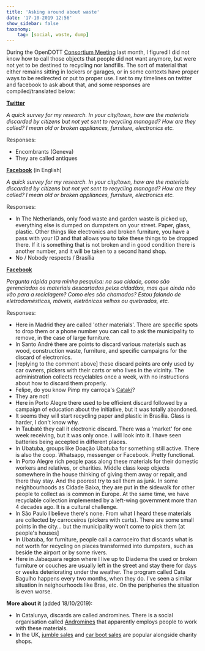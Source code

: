 ```yaml
---
title: 'Asking around about waste'
date: '17-10-2019 12:56'
show_sidebar: false
taxonomy:
    tag: [social, waste, dump]
---
```


During the OpenDOTT [Consortium Meeting](../consortium-meeting-2019) last month, I figured I did not 
know how to call those objects that people did not want anymore, but were not yet to be destined
to recycling nor landfills. The sort of material that either remains sitting in lockers or garages, 
or in some contexts have proper ways to be redirected or put to proper use. I set to my timelines
on twitter and facebook to ask about that, and some responses are compiled/translated below:

**[Twitter](https://twitter.com/efeefe/status/1179844130308014081)**

*A quick survey for my research. In your city/town, how are the materials discarded by citizens but not yet sent to recycling managed? How are they called? I mean old or broken appliances, furniture, electronics etc.*

Responses:

- Encombrants (Geneva)
- They are called antiques

**[Facebook](https://www.facebook.com/efefonseca/posts/2486147048134154)** (in English)

*A quick survey for my research. In your city/town, how are the materials discarded by citizens but not yet sent to recycling managed? How are they called? I mean old or broken appliances, furniture, electronics etc.*

Responses: 

- In The Netherlands, only food waste and garden waste is picked up, everything else is dumped on dumpsters on your street. Paper, glass, plastic. Other things like electronics and broken furniture, you have a pass with your ID and that allows you to take these things to be dropped there. If it is something that is not broken and in good condition there is another number, and it will be taken to a second hand shop. 
- No / Nobody respects / Brasília

**[Facebook](https://www.facebook.com/efefonseca/posts/2486149031467289)**

*Pergunta rápida para minha pesquisa: na sua cidade, como são gerenciados os materiais descartados pelxs cidadãxs, mas que ainda não vão para a reciclagem? Como eles são chamados? Estou falando de eletrodomésticos, móveis, eletrônicos velhos ou quebrados, etc.*

Responses:

- Here in Madrid they are called 'other materials'. There are specific spots to drop them or a phone number you can call to ask the municipality to remove, in the case of large furniture.
- In Santo André there are points to discard various materials such as wood, construction waste, furniture, and specific campaigns for the discard of electronics.
 - \[replying to the comment above\] these discard points are only used by car owners, pickers with their carts or who lives in the vicinity. The administration collects recyclables once a week, with no instructions about how to discard them properly.
- Felipe, do you know Pimp my carroça's [Cataki](https://cataki.org)?
- They are not!
- Here in Porto Alegre there used to be efficient discard followed by a campaign of education about the initiative, but it was totally abandoned.
- It seems they will start recycling paper and plastic in Brasília. Glass is harder, I don't know why.
- In Taubaté they call it electronic discard. There was a 'market' for one week receiving, but it was only once. I will look into it. I have seen batteries being accepted in different places.
- In Ubatuba, groups like Doação Ubatuba for something still active. There is also the coop. Whatsapp, messenger or Facebook. Pretty functional.
- In Porto Alegre rich people pass along these materials for their domestic workers and relatives, or charities. Middle class keep objects somewhere in the house thinking of giving them away or repair, and there thay stay. And the poorest try to sell them as junk. In some neighbourhoods as Cidade Baixa, they are put in the sidewalk for other people to collect as is common in Europe. At the same time, we have recyclable collection implemented by a left-wing government more than 4 decades ago. It is a cultural challenge.
- In São Paulo I believe there's none. From what I heard these materials are collected by carroceiros (pickers with carts). There are some small points in the city... but the municipality won't come to pick them \[at people's houses\]
- In Ubatuba, for furniture, people call a carroceiro that discards what is not worth for recycling on places transformed into dumpsters, such as beside the airport or by some rivers.
- Here in Jabaquara region where I live up to Diadema the used or broken furniture or couches are usually left in the street and stay there for days or weeks deteriorating under the weather. The program called Cata Bagulho happens every two months, when they do. I've seen a similar situation in neighourhoods like Bras, etc. On the peripheries the situation is even worse.

**More about it** (added 18/10/2019):

- In Catalunya, discards are called andromines. There is a social organisation called [Andromines](http://andromines.net/) that apparently employs people to work with these materials.
- In the UK, [jumble sales](https://en.wikipedia.org/wiki/Jumble_sale) and [car boot sales](https://en.wikipedia.org/wiki/Car_boot_sale) are popular alongside charity shops.

